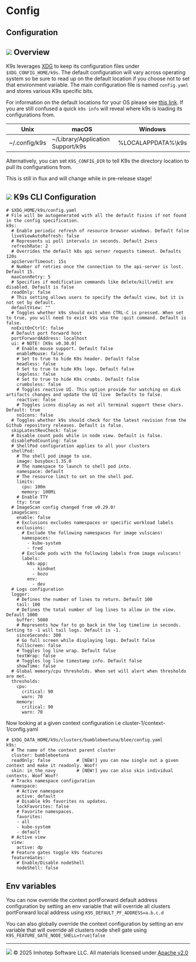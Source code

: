 # Config
Configuration
-------------

![](https://k9scli.io/assets/sections/overview.png) Overview
-------------------------------------------

K9s leverages [XDG](https://specifications.freedesktop.org/basedir-spec/basedir-spec-latest.html) to keep its configuration files under `$XDG_CONFIG_HOME/k9s`. The default configuration will vary across operating system so be sure to read up on the default location if you choose not to set that environment variable. The main configuration file is named `config.yaml` and stores various K9s specific bits.

For information on the default locations for your OS please see [this link](https://github.com/adrg/xdg/blob/master/README.md). If you are still confused a quick `k9s info` will reveal where k9s is loading its configurations from.


|Unix         |macOS                            |Windows           |
|-------------|---------------------------------|------------------|
|~/.config/k9s|~/Library/Application Support/k9s|%LOCALAPPDATA%\k9s|


Alternatively, you can set `K9S_CONFIG_DIR` to tell K9s the directory location to pull its configurations from.

This is still in flux and will change while in pre-release stage!

![](https://k9scli.io/assets/sections/examples.png) K9s CLI Configuration
--------------------------------------------------------

```
# $XDG_HOME/k9s/config.yaml
# File will be autogenerated with all the default fixins if not found in the config specification.
k9s:
  # Enable periodic refresh of resource browser windows. Default false
  liveViewAutoRefresh: false
  # Represents ui poll intervals in seconds. Default 2secs
  refreshRate: 2
  # Overrides the default k8s api server requests timeout. Defaults 120s
  apiServerTimeout: 15s
  # Number of retries once the connection to the api-server is lost. Default 15.
  maxConnRetry: 5
  # Specifies if modification commands like delete/kill/edit are disabled. Default is false
  readOnly: false
  # This setting allows users to specify the default view, but it is not set by default.
  defaultView: ""
  # Toggles whether k9s should exit when CTRL-C is pressed. When set to true, you will need to exist k9s via the :quit command. Default is false.
  noExitOnCtrlC: false
  # Default port forward host
  portForwardAddress: localhost
  ui: # NOTE! [K9s v0.30.0]
    # Enable mouse support. Default false
    enableMouse: false
    # Set to true to hide K9s header. Default false
    headless: false
    # Set to true to hide K9s logo. Default false
    logoless: false
    # Set to true to hide K9s crumbs. Default false
    crumbsless: false
    # Toggles reactive UI. This option provide for watching on disk artifacts changes and update the UI live  Defaults to false.
    reactive: false
    # Toggles icons display as not all terminal support these chars. Default: true
    noIcons: false
  # Toggles whether k9s should check for the latest revision from the Github repository releases. Default is false.
  skipLatestRevCheck: false
  # Disable count pods while in node view. Default is false.
  disablePodCounting: false
  # ShellPod configuration applies to all your clusters
  shellPod:
    # The shell pod image to use.
    image: busybox:1.35.0
    # The namespace to launch to shell pod into.
    namespace: default
    # The resource limit to set on the shell pod.
    limits:
      cpu: 100m
      memory: 100Mi
    # Enable TTY
    tty: true
  # ImageScan config changed from v0.29.0!
  imageScans:
    enable: false
    # Exclusions excludes namespaces or specific workload labels
    exclusions:
      # Exclude the following namespaces for image vulscans!
      namespaces:
        - kube-system
        - fred
      # Exclude pods with the following labels from image vulscans!
      labels:
        k8s-app:
          - kindnet
          - bozo
        env:
          - dev
  # Logs configuration
  logger:
    # Defines the number of lines to return. Default 100
    tail: 100
    # Defines the total number of log lines to allow in the view. Default 1000
    buffer: 5000
    # Represents how far to go back in the log timeline in seconds. Setting to -1 will tail logs. Default is -1.
    sinceSeconds: 300
    # Go full screen while displaying logs. Default false
    fullScreen: false
    # Toggles log line wrap. Default false
    textWrap: false
    # Toggles log line timestamp info. Default false
    showTime: false
  # Global memory/cpu thresholds. When set will alert when thresholds are met.
  thresholds:
    cpu:
      critical: 90
      warn: 70
    memory:
      critical: 90
      warn: 70

```


Now looking at a given context configuration i.e cluster-1/context-1/config.yaml

```
# $XDG_DATA_HOME/k9s/clusters/bumblebeetuna/blee/config.yaml
k9s:
  # The name of the context parent cluster
  cluster: bumblebeetuna
  readOnly: false          # [NEW!] you can now single out a given context and make it readonly. Woof!
  skin: in_the_navy        # [NEW!] you can also skin individual contexts. Woof Woof!
  # Tracks namespace configuration
  namespace:
    # Active namespace
    active: default
    # Disable k9s favorites ns updates.
    lockFavorites: false
    # Favorite namespaces.
    favorites:
    - all
    - kube-system
    - default
  # Active view
  view:
    active: dp
  # Feature gates toggle k9s features
  featureGates:
    # Enable/Disable nodeShell
    nodeShell: false

```


Env variables
-------------

You can now override the context portForward default address configuration by setting an env variable that will override all clusters portForward local address using `K9S_DEFAULT_PF_ADDRESS=a.b.c.d`

You can also globally override the context configuration by setting an env variable that will override all clusters node shell gate using `K9S_FEATURE_GATE_NODE_SHELL=true|false`



* * *

![](https://k9scli.io/assets/imhotep_logo.png) © 2025 Imhotep Software LLC. All materials licensed under [Apache v2.0](http://www.apache.org/licenses/LICENSE-2.0)
